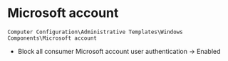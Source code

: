 # Microsoft account

`Computer Configuration\Administrative Templates\Windows Components\Microsoft account`

- Block all consumer Microsoft account user authentication -> Enabled